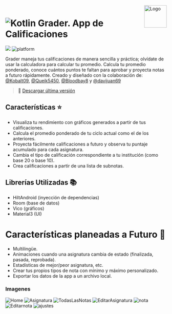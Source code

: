 <a>
    <img src="https://github.com/DanielCarrenoMar/Snake-XPR_UCAB/assets/144462396/d30c8055-4d82-4a05-b0f3-5f74c85ffb7f" alt="Logo" title="Logo" align="right" height="70" />
</a>

# ![Kotlin](https://img.shields.io/badge/Kotlin-7F52FF?style=for-the-badge&logo=Kotlin&logoColor=white) Grader. App de Calificaciones

![](https://img.shields.io/badge/Google%20Play-34A853?style=flat&logo=google-play&logoColor=white)
![platform](https://img.shields.io/badge/platform-Android-brightgreen.svg)

Grader maneja tus calificaciones de manera sencilla y práctica; olvídate de usar la calculadora para calcular tu promedio. Calcula tu promedio ponderado, conoce cuántos puntos te faltan para aprobar y proyecta notas a futuro rápidamente. Creado y diseñado con la colaboración de: [@Kobalt09](https://github.com/Kobalt09), [@Queik5450](https://github.com/Queik5450), [@Bloodbay8](https://github.com/Bloodbay8) y [@davijuan69](https://github.com/davijuan69)

> 👀 [Descargar última versión](https://github.com/DanielCarrenoMar/Grader/releases/latest/download/Grader.apk)

## Características ⭐
- Visualiza tu rendimiento con gráficos generados a partir de tus calificaciones.
- Calcula el promedio ponderado de tu ciclo actual como el de los anteriores.
- Proyecta fácilmente calificaciones a futuro y observa tu puntaje acumulado para cada asignatura. 
- Cambia el tipo de calificación correspondiente a tu institución (como base 20 o base 10).
- Crea calificaciones a partir de una lista de subnotas.
## Librerías Utilizadas 📚
- HiltAndroid (inyección de dependencias)
- Room (base de datos)
- Vico (gráficos)
- Material3 (UI)

# Características planeadas a Futuro 🔮
- Multilingüe.
- Animaciones cuando una asignatura cambia de estado (finalizada, pasada, reprobada).
- Estadísticas de mejor/peor asignatura, etc.
- Crear tus propios tipos de nota con mínimo y máximo personalizado.
- Exportar los datos de la app a un archivo local.
  
### Imagenes
![Home](https://github.com/user-attachments/assets/5db992fb-f3af-42c5-bfa3-7c3998603337)
![Asignatura](https://github.com/user-attachments/assets/57824d52-6314-494e-b65a-e1342bf6fb40)
![TodasLasNotas](https://github.com/user-attachments/assets/3b778b60-2ee2-4f10-bccc-d5ef6d142950)
![EditarAsignatura](https://github.com/user-attachments/assets/23d16a50-b04b-444d-adaa-e53a176aa116)
![nota](https://github.com/user-attachments/assets/f998272b-e1d6-4f78-b529-46bf17e8f789)
![Editarnota](https://github.com/user-attachments/assets/0cf31947-47c3-403c-bbc3-9f12f7898f2a)
![ajustes](https://github.com/user-attachments/assets/4065d08a-3df9-45b2-ac1f-6f9a19cd3da7)

